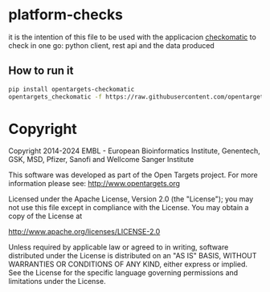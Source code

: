 # platform-checks

it is the intention of this file to be used with the applicacion [checkomatic](https://github.com/opentargets/checkomatic/) to check in one go: python client, rest api and the data produced

## How to run it
```bash
pip install opentargets-checkomatic
opentargets_checkomatic -f https://raw.githubusercontent.com/opentargets/platform-checks/master/platform-api.yml eval
```

# Copyright

Copyright 2014-2024 EMBL - European Bioinformatics Institute, Genentech, GSK, MSD, Pfizer, Sanofi and Wellcome Sanger Institute

This software was developed as part of the Open Targets project. For more information please see: http://www.opentargets.org

Licensed under the Apache License, Version 2.0 (the "License");
you may not use this file except in compliance with the License.
You may obtain a copy of the License at

   http://www.apache.org/licenses/LICENSE-2.0

Unless required by applicable law or agreed to in writing, software
distributed under the License is distributed on an "AS IS" BASIS,
WITHOUT WARRANTIES OR CONDITIONS OF ANY KIND, either express or implied.
See the License for the specific language governing permissions and
limitations under the License.

